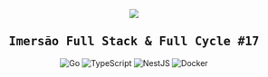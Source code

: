 <p align="center">
  <a href="https://fullcycle.com.br/" target="blank"><img src="https://fullcycle.com.br/wp-content/themes/fullcycle/assets/images/fullcycle-logo.svg"/></a>
</p>

<h2 align="center">
  <samp>Imersão Full Stack & Full Cycle #17</samp>
</h2>

<p align='center'> <img src="https://img.shields.io/badge/go-%2300ADD8.svg?style=for-the-badge&amp;logo=go&amp;logoColor=white" alt="Go">
<img src="https://img.shields.io/badge/typescript-%23007ACC.svg?style=for-the-badge&amp;logo=typescript&amp;logoColor=white" alt="TypeScript">
<img src="https://img.shields.io/badge/nestjs-%23E0234E.svg?style=for-the-badge&amp;logo=nestjs&amp;logoColor=white" alt="NestJS">
<img src="https://img.shields.io/badge/docker-%230db7ed.svg?style=for-the-badge&amp;logo=docker&amp;logoColor=white" alt="Docker"></p>
